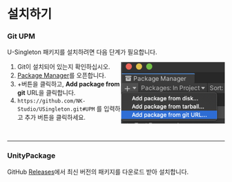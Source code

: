 # 설치하기
### Git UPM
U-Singleton 패키지를 설치하려면 다음 단계가 필요합니다.
<p><img src="../images/packageManager.png" align="right" alt="packageManager.png"></p>

1. Git이 설치되어 있는지 확인하십시오.
2. [Package Manager](https://docs.unity3d.com/Manual/upm-ui.html)를 오픈합니다.
3. +버튼을 클릭하고, **Add package from git** URL을 클릭합니다.
4. `https://github.com/NK-Studio/USingleton.git#UPM` 를 입력하고 추가 버튼을 클릭하세요.

<br/>

- - -
### UnityPackage
GitHub [Releases](https://github.com/NK-Studio/USingleton/releases)에서 최신 버전의 패키지를 다운로드 받아 설치합니다.
